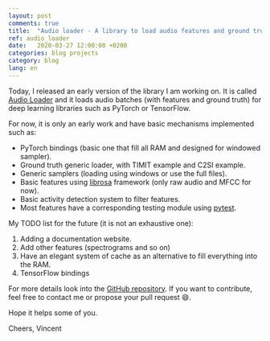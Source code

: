 ```yaml
---
layout: post
comments: true
title:  "Audio loader - A library to load audio features and ground truth for Deep Learning frameworks"
ref: audio_loader
date:   2020-03-27 12:00:00 +0200
categories: blog projects
category: blog
lang: en
---
```


Today, I released an early version of the library I am working on.
It is called [Audio Loader](https://github.com/vroger11/audio_loader) and it loads audio batches (with features and ground truth) for deep learning libraries such as PyTorch or TensorFlow.

For now, it is only an early work and have basic mechanisms implemented such as:
* PyTorch bindings (basic one that fill all RAM and designed for windowed sampler).
* Ground truth generic loader, with TIMIT example and C2SI example.
* Generic samplers (loading using windows or use the full files).
* Basic features using [librosa](https://librosa.github.io/librosa/) framework (only raw audio and MFCC for now).
* Basic activity detection system to filter features.
* Most features have a corresponding testing module using [pytest](https://docs.pytest.org).

My TODO list for the future (it is not an exhaustive one):
1. Adding a documentation website.
2. Add other features (spectrograms and so on)
3. Have an elegant system of cache as an alternative to fill everything into the RAM.
4. TensorFlow bindings

For more details look into the [GitHub repository](https://github.com/vroger11/audio_loader).
If you want to contribute, feel free to contact me or propose your pull request :smile:.

Hope it helps some of you.

Cheers, Vincent
